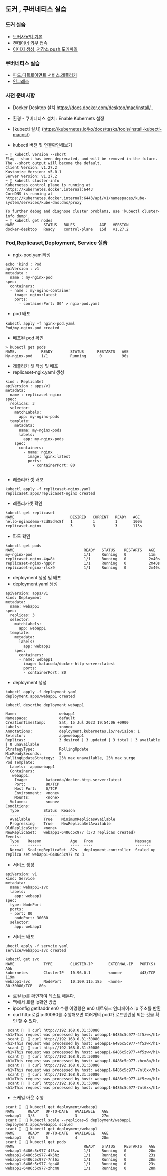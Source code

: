 ## 도커 , 쿠버네티스 실습
### 도커 실습
- [도커사용법 기본](https://github.com/cnaps/learningspoons/blob/main/dockeredu/docker1.md)
- [켄테이너 외부 접속](https://github.com/cnaps/learningspoons/blob/main/dockeredu/docker2.md)
- [이미지 생성 ,저장소 push,도커파일](https://github.com/cnaps/learningspoons/blob/main/dockeredu/docker3.md)
### 쿠버네티스 실습
- [파드,디플로이먼트,서비스,레플리카](https://github.com/cnaps/learningspoons/blob/main/k8sedu/podservice/pod.md)
- [인그레스](https://github.com/cnaps/learningspoons/blob/main/k8sedu/ingress/ingress.md)

### 사전 준비사항
- Docker Desktop 설치 https://docs.docker.com/desktop/mac/install/ .


- 환경 - 쿠버네티스 설치 : Enable Kubernets 설정
- [kubectl 설치] (https://kubernetes.io/ko/docs/tasks/tools/install-kubectl-macos/)

- kubectl 버전 및 연결확인해보기
```
~  kubectl version --short
Flag --short has been deprecated, and will be removed in the future. The --short output will become the default.
Client Version: v1.27.2
Kustomize Version: v5.0.1
Server Version: v1.27.2
~  kubectl cluster-info
Kubernetes control plane is running at https://kubernetes.docker.internal:6443
CoreDNS is running at https://kubernetes.docker.internal:6443/api/v1/namespaces/kube-system/services/kube-dns:dns/proxy

To further debug and diagnose cluster problems, use 'kubectl cluster-info dump'.
~  kubectl get nodes
NAME             STATUS   ROLES           AGE   VERSION
docker-desktop   Ready    control-plane   15d   v1.27.2
```
  
### Pod,Replicaset,Deployment, Service 실습 
- ngix-pod.yaml작성
```
echo 'kind : Pod
apiVersion : v1
metadata :
  name : my-nginx-pod
spec:
  containers:
  - name : my-nginx-container
    image: nginx:latest 
    ports:
      - containerPort: 80' > ngix-pod.yaml

```

- pod 배포
```
kubectl apply –f nginx-pod.yaml
Pod/my-nginx-pod created
```

- 배포된 pod 확인

``` 
> kubectl get pods
NAME.           READY        STATUS      RESTARTS   AGE
My-nginx-pod    1/1          Running      0         96s

```

- 레플리카 셋 작성 및 배포
- replicaset-ngix.yaml 생성
```
kind : ReplicaSet
apiVersion : apps/v1
metadata:
  name : replicaset-nginx
spec:
  replicas: 3 
  selector: 
    matchLabels:
      app: my-nginx-pods
  template:
    metadata: 
      name: my-nginx-pods
      labels:
        app: my-nginx-pods
    spec:
      containers:
        - name: nginx
          image: nginx:latest
          ports:
            - containerPort: 80        
    
```
- 레플리카 셋 배포 
```
kubectl apply -f replicaset-nginx.yaml
replicaset.apps/replicaset-nginx created
```
- 레플리카셋 확인
```
kubectl get replicaset
NAME                         DESIRED   CURRENT   READY   AGE
hello-nginxdemo-7cd85d4c8f   1         1         1       100m
replicaset-nginx             3         3         3       113s
```
- 파드 확인
```
kubectl get pods
NAME                               READY   STATUS    RESTARTS   AGE
my-nginx-pod                       1/1     Running   0          11m
replicaset-nginx-4qw8k             1/1     Running   0          2m40s
replicaset-nginx-hgp6r             1/1     Running   0          2m40s
replicaset-nginx-rlsx9             1/1     Running   0          2m40s
```

- deployment 생성 및 배포
- deployment.yaml 생성
```
apiVersion: apps/v1
kind: Deployment
metadata:
  name: webapp1
spec:
  replicas: 3
  selector:
    matchLabels:
      app: webapp1
  template:
    metadata:
      labels:
        app: webapp1
    spec:
      containers:
      - name: webapp1
        image: katacoda/docker-http-server:latest
        ports:
        - containerPort: 80
```

- deployment 생성
```
kubectl apply -f deployment.yaml
deployment.apps/webapp1 created
```

```
kubectl describe deployment webapp1

Name:                   webapp1
Namespace:              default
CreationTimestamp:      Sat, 15 Jul 2023 19:54:06 +0900
Labels:                 <none>
Annotations:            deployment.kubernetes.io/revision: 1
Selector:               app=webapp1
Replicas:               3 desired | 3 updated | 3 total | 3 available | 0 unavailable
StrategyType:           RollingUpdate
MinReadySeconds:        0
RollingUpdateStrategy:  25% max unavailable, 25% max surge
Pod Template:
  Labels:  app=webapp1
  Containers:
   webapp1:
    Image:        katacoda/docker-http-server:latest
    Port:         80/TCP
    Host Port:    0/TCP
    Environment:  <none>
    Mounts:       <none>
  Volumes:        <none>
Conditions:
  Type           Status  Reason
  ----           ------  ------
  Available      True    MinimumReplicasAvailable
  Progressing    True    NewReplicaSetAvailable
OldReplicaSets:  <none>
NewReplicaSet:   webapp1-6486c5c977 (3/3 replicas created)
Events:
  Type    Reason             Age   From                   Message
  ----    ------             ----  ----                   -------
  Normal  ScalingReplicaSet  82s   deployment-controller  Scaled up replica set webapp1-6486c5c977 to 3
```

- 서비스 생성 
```
apiVersion: v1
kind: Service
metadata:
  name: webapp1-svc
  labels:
    app: webapp1
spec:
  type: NodePort
  ports:
  - port: 80
    nodePort: 30080
  selector:
    app: webapp1

```
- 서비스 배포 
```
ubectl apply -f servcie.yaml
service/webapp1-svc created
```

```
kubectl get svc
NAME             TYPE        CLUSTER-IP       EXTERNAL-IP   PORT(S)        AGE
kubernetes       ClusterIP   10.96.0.1        <none>        443/TCP        119m
webapp1-svc      NodePort    10.109.115.185   <none>        80:30080/TCP   80s
```


- 로컬 ip를 확인하여 테스트 해본다.
- 맥에서 로컬 ip확인 방법
- ipconfig getifaddr en0 수행 이명령은 en0 네트워크 인터페이스 ip 주소를 반환 
- curl http:로컬ip:30080를 수행해보면 여러개의 pod가 로드밴런싱 되는 것을 확인 할 수 있다.
```
 scant 🌙   curl http://192.168.0.31:30080
<h1>This request was processed by host: webapp1-6486c5c977-4f5zw</h1>
 scant 🌙   curl http://192.168.0.31:30080
<h1>This request was processed by host: webapp1-6486c5c977-4f5zw</h1>
 scant 🌙   curl http://192.168.0.31:30080
<h1>This request was processed by host: webapp1-6486c5c977-4f5zw</h1>
 scant 🌙   curl http://192.168.0.31:30080
<h1>This request was processed by host: webapp1-6486c5c977-zhcm8</h1>
 scant 🌙   curl http://192.168.0.31:30080
<h1>This request was processed by host: webapp1-6486c5c977-7nl6x</h1>
 scant 🌙   curl http://192.168.0.31:30080
<h1>This request was processed by host: webapp1-6486c5c977-4f5zw</h1>
 scant 🌙   curl http://192.168.0.31:30080
<h1>This request was processed by host: webapp1-6486c5c977-7nl6x</h1>
```

- 스케일 아웃 수행

```
scant 🌙   kubectl get deployment/webapp1
NAME      READY   UP-TO-DATE   AVAILABLE   AGE
webapp1   3/3     3            3           27m
scant 🌙   kubectl scale --replicas=5 deployment/webapp1
deployment.apps/webapp1 scaled
scant 🌙   kubectl get deployment/webapp1
NAME      READY   UP-TO-DATE   AVAILABLE   AGE
webapp1   4/5     5            4           28m
scant 🌙   kubectl get pods
NAME                               READY   STATUS    RESTARTS   AGE
webapp1-6486c5c977-4f5zw           1/1     Running   0          28m
webapp1-6486c5c977-4k5hz           1/1     Running   0          23s
webapp1-6486c5c977-7nl6x           1/1     Running   0          28m
webapp1-6486c5c977-fgs48           1/1     Running   0          23s
webapp1-6486c5c977-zhcm8           1/1     Running   0          28m
```
